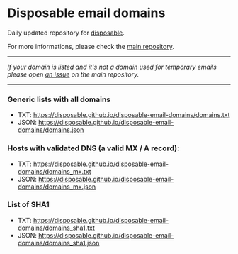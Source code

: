 # Disposable email domains

Daily updated repository for [disposable](https://github.com/disposable/disposable).

For more informations, please check the [main repository](https://github.com/disposable/disposable).

---

*If your domain is listed and it's not a domain used for temporary emails please open [an issue](https://github.com/disposable/disposable/issues) on the main repository.*

---

### Generic lists with all domains

* TXT: https://disposable.github.io/disposable-email-domains/domains.txt
* JSON: https://disposable.github.io/disposable-email-domains/domains.json

### Hosts with validated DNS (a valid MX / A record):

* TXT: https://disposable.github.io/disposable-email-domains/domains_mx.txt
* JSON: https://disposable.github.io/disposable-email-domains/domains_mx.json

### List of SHA1

* TXT: https://disposable.github.io/disposable-email-domains/domains_sha1.txt
* JSON: https://disposable.github.io/disposable-email-domains/domains_sha1.json